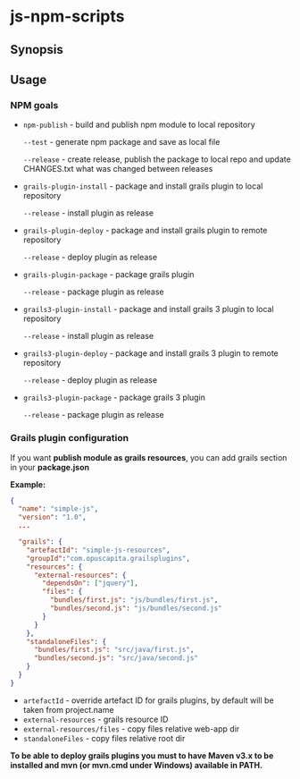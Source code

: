 # js-npm-scripts

## Synopsis


## Usage

### NPM goals

* `npm-publish` - build and publish npm module to local repository

  `--test` - generate npm package and save as local file

  `--release` - create release, publish the package to local repo and update CHANGES.txt what was changed between releases

* `grails-plugin-install` - package and install grails plugin to local repository

  `--release` - install plugin as release

* `grails-plugin-deploy` - package and install grails plugin to remote repository

  `--release` - deploy plugin as release

* `grails-plugin-package` - package grails plugin

  `--release` - package plugin as release

* `grails3-plugin-install` - package and install grails 3 plugin to local repository

  `--release` - install plugin as release

* `grails3-plugin-deploy` - package and install grails 3 plugin to remote repository

  `--release` - deploy plugin as release

* `grails3-plugin-package` - package grails 3 plugin

  `--release` - package plugin as release

### Grails plugin configuration
If you want **publish module as grails resources**, you can add grails section in your **package.json**

**Example:**

```json
{
  "name": "simple-js",
  "version": "1.0",
  ...

  "grails": {
    "artefactId": "simple-js-resources",
    "groupId":"com.opuscapita.grailsplugins",
    "resources": {
      "external-resources": {
        "dependsOn": ["jquery"],
        "files": {
          "bundles/first.js": "js/bundles/first.js",
          "bundles/second.js": "js/bundles/second.js"
        }
      }
    },
    "standaloneFiles": {
      "bundles/first.js": "src/java/first.js",
      "bundles/second.js": "src/java/second.js"
    }
  }
}
```

* `artefactId` - override artefact ID for grails plugins, by default will be taken from project.name
* `external-resources` - grails resource ID
* `external-resources/files` - copy files relative web-app dir
* `standaloneFiles` - copy files relative root dir

**To be able to deploy grails plugins you must to have Maven v3.x to be installed
and mvn (or mvn.cmd under Windows) available in PATH.**

